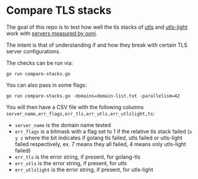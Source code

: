 # Compare TLS stacks

The goal of this repo is to test how well the tls stacks of
[utls](https://github.com/refraction-networking/utls) and
[utls-light](https://github.com/hellais/utls-light) work with [servers measured by ooni](https://github.com/citizenlab/test-lists/).

The intent is that of understanding if and how they break with certain TLS
server configurations.

The checks can be run via:
```
go run compare-stacks.go
```

You can also pass in some flags:
```
go run compare-stacks.go -domains=domain-list.txt -parallelism=42
```

You will then have a CSV file with the following columns `server_name,err_flags,err_tls,err_utls,err_utlslight,ts`:
* `server_name` is the domain name tested
* `err_flags` is a bitmask with a flag set to 1 if the relative tls stack failed (`x y z` where the bit indicates if golang tls failed, utls failed or utls-light failed respectively, ex. 7 means they all failed, 4 means only utls-light failed)
* `err_tls` is the error string, if present, for golang-tls
* `err_utls` is the error string, if present, for utls
* `err_utlslight` is the error string, if present, for utls-light

